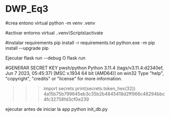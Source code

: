 # DWP_Eq3
 
#crea entono virtual 
 python -m venv .venv       

 #activar entorno virtual
  .\.venv\Scripts\activate   

  #instalar requirements
  pip install -r requirements.txt 
  python.exe -m pip install --upgrade pip  


Ejecutar
  flask run --debug
         O
  flask run
  
  #GENERAR SECRET KEY
   pwsh/python
Python 3.11.4 (tags/v3.11.4:d2340ef, Jun  7 2023, 05:45:37) [MSC v.1934 64 bit (AMD64)] on win32
Type "help", "copyright", "credits" or "license" for more information.
>>> import secrets
>>> print(secrets.token_hex(32))
4a15b75b799645eb3c35b2b4845418d2ff966c48294bbc4fc32758fd3cf0e239


ejecutar antes de iniciar la app
python init_db.py